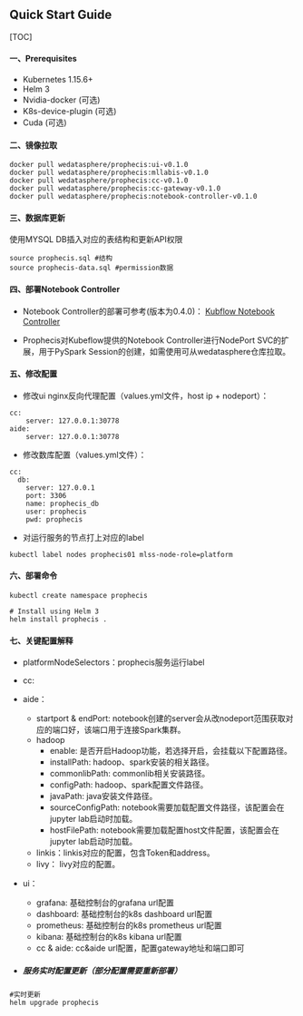 ## Quick Start Guide

[TOC]


####  一、Prerequisites
- Kubernetes  1.15.6+
- Helm 3
- Nvidia-docker (可选)
- K8s-device-plugin (可选)
- Cuda (可选)

####  二、镜像拉取

```shell
docker pull wedatasphere/prophecis:ui-v0.1.0
docker pull wedatasphere/prophecis:mllabis-v0.1.0
docker pull wedatasphere/prophecis:cc-v0.1.0
docker pull wedatasphere/prophecis:cc-gateway-v0.1.0
docker pull wedatasphere/prophecis:notebook-controller-v0.1.0
```
####  三、数据库更新
使用MYSQL DB插入对应的表结构和更新API权限
```shell
source prophecis.sql #结构
source prophecis-data.sql #permission数据
```

####  四、部署Notebook Controller
- Notebook Controller的部署可参考(版本为0.4.0)：
[Kubflow Notebook Controller](https://github.com/kubeflow/kubeflow/tree/master/components/notebook-controller)

- Prophecis对Kubeflow提供的Notebook Controller进行NodePort SVC的扩展，用于PySpark Session的创建，如需使用可从wedatasphere仓库拉取。


#### 五、修改配置

- 修改ui nginx反向代理配置（values.yml文件，host ip + nodeport）：

```shell
cc:
	server: 127.0.0.1:30778
aide:
	server: 127.0.0.1:30778
```

- 修改数库配置（values.yml文件）：

```shell
cc:
  db:
    server: 127.0.0.1
    port: 3306
    name: prophecis_db
    user: prophecis
    pwd: prophecis
```

- 对运行服务的节点打上对应的label

```shell
kubectl label nodes prophecis01 mlss-node-role=platform
```

#### 六、部署命令

```shell
kubectl create namespace prophecis

# Install using Helm 3 
helm install prophecis .
```

#### 七、关键配置解释
- platformNodeSelectors：prophecis服务运行label

- cc:

- aide：
  - startport & endPort:  notebook创建的server会从改nodeport范围获取对应的端口好，该端口用于连接Spark集群。
  - hadoop
    - enable:  是否开启Hadoop功能，若选择开启，会挂载以下配置路径。
    - installPath:  hadoop、spark安装的相关路径。
    - commonlibPath:  commonlib相关安装路径。
    - configPath:  hadoop、spark配置文件路径。
    -  javaPath: java安装文件路径。
    - sourceConfigPath:  notebook需要加载配置文件路径，该配置会在jupyter lab启动时加载。
    - hostFilePath:  notebook需要加载配置host文件配置，该配置会在jupyter lab启动时加载。
  - linkis：linkis对应的配置，包含Token和address。
  - livy： livy对应的配置。

- ui：

  - grafana: 基础控制台的grafana url配置
  - dashboard: 基础控制台的k8s dashboard url配置
  - prometheus: 基础控制台的k8s prometheus url配置 
  - kibana: 基础控制台的k8s kibana url配置 
  - cc & aide: cc&aide url配置，配置gateway地址和端口即可

- ##### 服务实时配置更新（部分配置需要重新部署）
 ```shell
#实时更新
helm upgrade prophecis 
 ```
